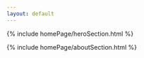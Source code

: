 ```yaml
---
layout: default
---
```

<main class="home-wrapper">

{% include homePage/heroSection.html %}

{% include homePage/aboutSection.html %}
<!-- Services that I offer -->
<!-- <div class="index-my-services" markdown="1">

<div class="home-title">
<h2>My Services</h2>
</div>

{% include services.html %}

</div> -->

<!-- Projects -->
<!-- <div class="index-projects" markdown="1">

<div class="home-title">
<h2>Projects</h2>
</div>

{% for project in site.projects %}
- [{{ project.title }}]({{ project.url | relative_url }})
{% endfor %}

</div> -->

<!-- Acquired certifications -->
<!-- <div class="index-achievements" markdown="1">

<div class="home-title">
<h2>Achievements</h2>
</div>

{% include badges.html %}

</div> -->

<!-- Publications: blog, tutorial, papers, learning resources, etc. -->
<!-- <div id="index-publications" markdown="1">

<div class="home-title">
<h2>Publications</h2>
</div>

{% assign featured_posts = site.posts | where: "featured", true %}
{% for post in featured_posts %}
- [{{ post.title }}]({{ post.url }})
{% endfor %}

...[more posts 📝]({% link _blog/1_all.md %})

</div> -->

</main>
